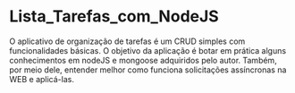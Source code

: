 # Lista_Tarefas_com_NodeJS
O aplicativo de organização de tarefas é um CRUD simples com funcionalidades básicas. O objetivo da aplicação é botar em prática alguns conhecimentos em nodeJS e mongoose adquiridos pelo autor. Também, por meio dele, entender melhor como funciona solicitações assíncronas na WEB e aplicá-las.
